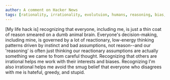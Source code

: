 ```yaml
---
author: A comment on Hacker News
tags: [rationality, irrationality, evolutuion, humans, reasoning, bias, pyschology]
---
```

\[My life hack is] recognizing that everyone, including me, is just a thin coat of reason smeared on a dumb animal brain. Everyone's decision-making, including mine, is governed by a lot of reactionary, low-energy thinking patterns driven by instinct and bad assumptions, not reason--and our 'reasoning' is often just thinking our reactionary assumptions are actually something we came to from careful thought. Recognizing that others are irrational helps me work with their interests and biases. Recognizing I'm also irrational helps me avoid the smug belief that everyone who disagrees with me is hateful, greedy, and stupid.